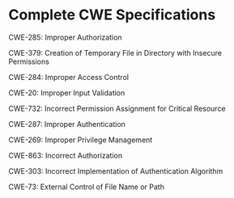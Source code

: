 

# Complete CWE Specifications

CWE-285: Improper Authorization

CWE-379: Creation of Temporary File in Directory with Insecure Permissions

CWE-284: Improper Access Control

CWE-20: Improper Input Validation

CWE-732: Incorrect Permission Assignment for Critical Resource

CWE-287: Improper Authentication

CWE-269: Improper Privilege Management

CWE-863: Incorrect Authorization

CWE-303: Incorrect Implementation of Authentication Algorithm

CWE-73: External Control of File Name or Path